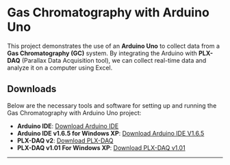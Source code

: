 
# Gas Chromatography with Arduino Uno

This project demonstrates the use of an **Arduino Uno** to collect data from a **Gas Chromatography (GC)** system. By integrating the Arduino with **PLX-DAQ** (Parallax Data Acquisition tool), we can collect real-time data and analyze it on a computer using Excel.


## Downloads

Below are the necessary tools and software for setting up and running the Gas Chromatography with Arduino Uno project:

- **Arduino IDE**: [Download Arduino IDE](https://www.arduino.cc/en/software)
- **Arduino IDE v1.6.5 for Windows XP**: [Download Arduino IDE V1.6.5](https://www.arduino.cc/en/software/OldSoftwareReleases)
- **PLX-DAQ v2**: [Download PLX-DAQ](https://www.parallax.com/package/plx-daq/)
- **PLX-DAQ v1.01 For Windows XP**: [Download PLX-DAQ v1.01](https://plx-daq.software.informer.com/%E0%B8%94%E0%B8%B2%E0%B8%A7%E0%B8%99%E0%B9%8C%E0%B9%82%E0%B8%AB%E0%B8%A5%E0%B8%94/)



---
